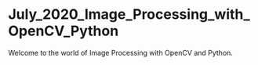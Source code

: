 # July_2020_Image_Processing_with_OpenCV_Python
Welcome to the world of Image Processing with OpenCV and Python.
